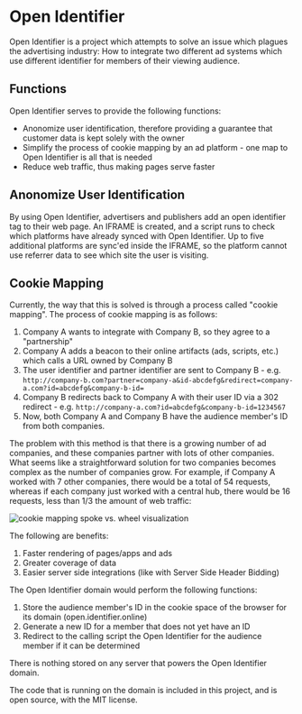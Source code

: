 # Open Identifier

Open Identifier is a project which attempts to solve an issue which plagues the advertising industry:  How to integrate two different ad systems which use different identifier for members of their viewing audience.

## Functions

Open Identifier serves to provide the following functions:

* Anonomize user identification, therefore providing a guarantee that customer data is kept solely with the owner
* Simplify the process of cookie mapping by an ad platform - one map to Open Identifier is all that is needed
* Reduce web traffic, thus making pages serve faster

## Anonomize User Identification

By using Open Identifier, advertisers and publishers add an open identifier tag to their web page.  An IFRAME is created, and a script runs to check which platforms have already synced with Open Identifier.  Up to five additional platforms are sync'ed inside the IFRAME, so the platform cannot use referrer data to see which site the user is visiting. 

## Cookie Mapping

Currently, the way that this is solved is through a process called "cookie mapping".  The process of cookie mapping is as follows:

1. Company A wants to integrate with Company B, so they agree to a "partnership"
2. Company A adds a beacon to their online artifacts (ads, scripts, etc.) which calls a URL owned by Company B
3. The user identifier and partner identifier are sent to Company B - e.g. `http://company-b.com?partner=company-a&id-abcdefg&redirect=company-a.com?id=abcdefg&company-b-id=`
4. Company B redirects back to Company A with their user ID via a 302 redirect - e.g. `http://company-a.com?id=abcdefg&company-b-id=1234567`
5. Now, both Company A and Company B have the audience member's ID from both companies.

The problem with this method is that there is a growing number of ad companies, and these companies partner with lots of other companies.  What seems like a straightforward solution for two companies becomes complex as the number of companies grow.  For example, if Company A worked with 7 other companies, there would be a total of 54 requests, whereas if each company just worked with a central hub, there would be 16 requests, less than 1/3 the amount of web traffic:

![cookie mapping spoke vs. wheel visualization](https://docs.google.com/drawings/d/1lxv1EKDxpBSKkesH-UU7MVLfhGg8PBWuljZblBTUtoY/pub?w=1106&h=580)

The following are benefits:

1. Faster rendering of pages/apps and ads
2. Greater coverage of data
3. Easier server side integrations (like with Server Side Header Bidding)

The Open Identifier domain would perform the following functions:

1. Store the audience member's ID in the cookie space of the browser for its domain (open.identifier.online)
2. Generate a new ID for a member that does not yet have an ID
3. Redirect to the calling script the Open Identifier for the audience member if it can be determined

There is nothing stored on any server that powers the Open Identifier domain.

The code that is running on the domain is included in this project, and is open source, with the MIT license.

